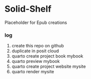 # Solid-Shelf
Placeholder for Epub creations
### log
1. create this repo on github
2. duplicate in posit cloud
3. quarto create project book mybook
4. quarto preview mybook
5. quarto create project website mysite
6. quarto render mysite